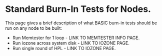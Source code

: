 # Standard Burn-In Tests for Nodes.

This page gives a brief description of what BASIC burn-in tests should be run on any node to be built:

* Run Memtester for 1 loop - LINK TO MEMTESTER INFO PAGE. 
* Run iozone across system disk - LINK TO IOZONE PAGE.
* Run single round of HPL - LINK TO IOZONE PAGE.